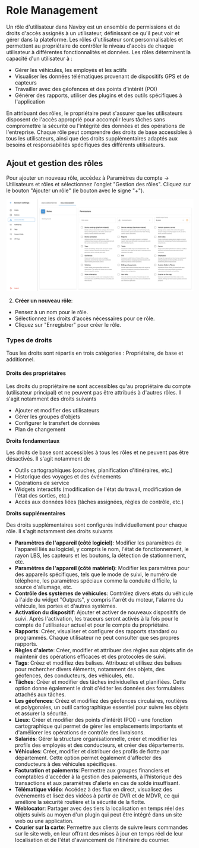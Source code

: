 # Role Management

Un rôle d'utilisateur dans Navixy est un ensemble de permissions et de droits d'accès assignés à un utilisateur, définissant ce qu'il peut voir et gérer dans la plateforme. Les rôles d'utilisateur sont personnalisables et permettent au propriétaire de contrôler le niveau d'accès de chaque utilisateur à différentes fonctionnalités et données. Les rôles déterminent la capacité d'un utilisateur à :

- Gérer les véhicules, les employés et les actifs
- Visualiser les données télématiques provenant de dispositifs GPS et de capteurs
- Travailler avec des géofences et des points d'intérêt (POI)
- Générer des rapports, utiliser des plugins et des outils spécifiques à l'application

En attribuant des rôles, le propriétaire peut s'assurer que les utilisateurs disposent de l'accès approprié pour accomplir leurs tâches sans compromettre la sécurité ou l'intégrité des données et des opérations de l'entreprise. Chaque rôle peut comprendre des droits de base accessibles à tous les utilisateurs, ainsi que des droits supplémentaires adaptés aux besoins et responsabilités spécifiques des différents utilisateurs.

## Ajout et gestion des rôles

Pour ajouter un nouveau rôle, accédez à Paramètres du compte → Utilisateurs et rôles et sélectionnez l'onglet "Gestion des rôles". Cliquez sur le bouton "Ajouter un rôle" (le bouton avec le signe "+").

![image-20240718-043236.png](attachments/image-20240718-043236.png)

2. **Créer un nouveau rôle**:

- Pensez à un nom pour le rôle.
- Sélectionnez les droits d'accès nécessaires pour ce rôle.
- Cliquez sur "Enregistrer" pour créer le rôle.

### Types de droits

Tous les droits sont répartis en trois catégories : Propriétaire, de base et additionnel.

#### Droits des propriétaires

Les droits du propriétaire ne sont accessibles qu'au propriétaire du compte (utilisateur principal) et ne peuvent pas être attribués à d'autres rôles. Il s'agit notamment des droits suivants

- Ajouter et modifier des utilisateurs
- Gérer les groupes d'objets
- Configurer le transfert de données
- Plan de changement

**Droits fondamentaux**

Les droits de base sont accessibles à tous les rôles et ne peuvent pas être désactivés. Il s'agit notamment de

- Outils cartographiques (couches, planification d'itinéraires, etc.)
- Historique des voyages et des événements
- Opérations de service
- Widgets interactifs (modification de l'état du travail, modification de l'état des sorties, etc.)
- Accès aux données liées (tâches assignées, règles de contrôle, etc.)

**Droits supplémentaires**

Des droits supplémentaires sont configurés individuellement pour chaque rôle. Il s'agit notamment des droits suivants

- **Paramètres de l'appareil (côté logiciel)**: Modifier les paramètres de l'appareil liés au logiciel, y compris le nom, l'état de fonctionnement, le rayon LBS, les capteurs et les boutons, la détection de stationnement, etc.
- **Paramètres de l'appareil (côté matériel)**: Modifier les paramètres pour des appareils spécifiques, tels que le mode de suivi, le numéro de téléphone, les paramètres spéciaux comme la conduite difficile, la source d'allumage, etc.
- **Contrôle des systèmes de véhicules**: Contrôlez divers états du véhicule à l'aide du widget "Outputs", y compris l'arrêt du moteur, l'alarme du véhicule, les portes et d'autres systèmes.
- **Activation du dispositif**: Ajouter et activer de nouveaux dispositifs de suivi. Après l'activation, les traceurs seront activés à la fois pour le compte de l'utilisateur actuel et pour le compte du propriétaire.
- **Rapports**: Créer, visualiser et configurer des rapports standard ou programmés. Chaque utilisateur ne peut consulter que ses propres rapports.
- **Règles d'alerte**: Créer, modifier et attribuer des règles aux objets afin de maintenir des opérations efficaces et des protocoles de suivi.
- **Tags**: Créez et modifiez des balises. Attribuez et utilisez des balises pour rechercher divers éléments, notamment des objets, des géofences, des conducteurs, des véhicules, etc.
- **Tâches**: Créer et modifier des tâches individuelles et planifiées. Cette option donne également le droit d'éditer les données des formulaires attachés aux tâches.
- **Les géofences**: Créez et modifiez des géofences circulaires, routières et polygonales, un outil cartographique essentiel pour suivre les objets et assurer la sécurité.
- **Lieux**: Créer et modifier des points d'intérêt (POI) - une fonction cartographique qui permet de gérer les emplacements importants et d'améliorer les opérations de contrôle des livraisons.
- **Salariés**: Gérer la structure organisationnelle, créer et modifier les profils des employés et des conducteurs, et créer des départements.
- **Véhicules**: Créer, modifier et distribuer des profils de flotte par département. Cette option permet également d'affecter des conducteurs à des véhicules spécifiques.
- **Facturation et paiements**: Permettre aux groupes financiers et comptables d'accéder à la gestion des paiements, à l'historique des transactions et aux paramètres d'alerte en cas de solde insuffisant.
- **Télématique vidéo**: Accédez à des flux en direct, visualisez des événements et lisez des vidéos à partir de DVR et de MDVR, ce qui améliore la sécurité routière et la sécurité de la flotte.
- **Weblocator**: Partager avec des tiers la localisation en temps réel des objets suivis au moyen d'un plugin qui peut être intégré dans un site web ou une application.
- **Courier sur la carte**: Permettre aux clients de suivre leurs commandes sur le site web, en leur offrant des mises à jour en temps réel de leur localisation et de l'état d'avancement de l'itinéraire du courrier.
